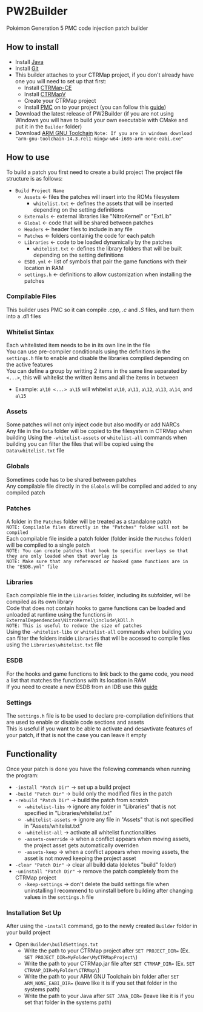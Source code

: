 # PW2Builder
Pokémon Generation 5 PMC code injection patch builder  

## How to install
- Install [Java](https://www.java.com/es/download/manual.jsp)
- Install [Git](https://git-scm.com/downloads)
- This builder attaches to your CTRMap project, if you don't already have one you will need to set up that first:
  - Install [CTRMap-CE](https://github.com/ds-pokemon-hacking/CTRMap-CE/releases)
  - Install [CTRMapV](https://github.com/ds-pokemon-hacking/CTRMapV/releases)
  - Create your CTRMap project
  - Install [PMC](https://github.com/ds-pokemon-hacking/PMC/releases) on to your project (you can follow this [guide](https://ds-pokemon-hacking.github.io/docs/generation-v/guides/bw_b2w2-code_injection/#setting-up-the-environment))
- Download the latest release of PW2Builder (if you are not using Windows you will have to build your own executable with CMake and put it in the ``Builder`` folder)
- Download [ARM GNU Toolchain](https://developer.arm.com/downloads/-/arm-gnu-toolchain-downloads)
``Note: If you are in windows download "arm-gnu-toolchain-14.3.rel1-mingw-w64-i686-arm-none-eabi.exe"``

## How to use
To build a patch you first need to create a build project
The project file structure is as follows:
  - ``Build Project Name``
    - ``Assets`` <- files the patches will insert into the ROMs filesystem
      - ``whitelist.txt`` <- defines the assets that will be inserted depending on the setting definitions
    - ``Externals`` <- external libraries like "NitroKernel" or "ExtLib"
    - ``Global`` <- code that will be shared between patches
    - ``Headers`` <- header files to include in any file
    - ``Patches`` <- folders containig the code for each patch
    - ``Libraries`` <- code to be loaded dynamically by the patches
      - ``whitelist.txt`` <- defines the library folders that will be built depending on the setting definitions
    - ``ESDB.yml`` <- list of symbols that pair the game functions with their location in RAM
    - ``settings.h`` <- definitions to allow customization when installing the patches

### Compilable Files
This builder uses PMC so it can compile *.cpp*, *.c* and *.S* files, and turn them into a *.dll* files  
### Whitelist Sintax
Each whitelisted item needs to be in its own line in the file  
You can use pre-compiler conditionals using the definitions in the ``settings.h`` file to enable and disable the libraries compiled depending on the active features  
You can define a group by writting 2 items in the same line separated by ``<...>``, this will whitelist the written items and all the items in between  
  - Example: ``a\10 <...> a\15`` will whitelist ``a\10``, ``a\11``, ``a\12``, ``a\13``, ``a\14``, and ``a\15``  
### Assets
Some patches will not only inject code but also modify or add NARCs  
Any file in the ``Data`` folder will be copied to the filesystem in CTRMap when building
Using the ``-whitelist-assets`` or ``whitelist-all`` commands when building you can filter the files that will be copied using the ``Data\whitelist.txt`` file
### Globals
Sometimes code has to be shared between patches  
Any compilable file directly in the ``Globals`` will be compiled and added to any compiled patch  
### Patches
A folder in the ``Patches`` folder will be treated as a standalone patch  
``NOTE: Compilable files directly in the "Patches" folder will not be compiled``  
Each compilable file inside a patch folder (folder inside the ``Patches`` folder) will be compiled to a single patch  
``NOTE: You can create patches that hook to specific overlays so that they are only loaded when that overlay is``  
``NOTE: Make sure that any referenced or hooked game functions are in the "ESDB.yml" file``  
### Libraries
Each compilable file in the ``Libraries`` folder, including its subfolder, will be compiled as its own library  
Code that does not contain hooks to game functions can be loaded and unloaded at runtime using the functions in ``ExternalDependencies\NitroKernel\include\kDll.h``  
``NOTE: This is useful to reduce the size of patches``  
Using the ``-whitelist-libs`` or ``whitelist-all`` commands when building you can filter the folders inside ``Libraries`` that will be accesed to compile files using the ``Libraries\whitelist.txt`` file  
### ESDB
For the hooks and game functions to link back to the game code, you need a list that matches the functions with its location in RAM  
If you need to create a new ESDB from an IDB use this [guide](https://ds-pokemon-hacking.github.io/docs/generation-v/guides/bw_b2w2-code_injection/#symbol-maps)  
### Settings
The ``settings.h`` file is to be used to declare pre-compilation definitions that are used to enable or disable code sections and assets  
This is useful if you want to be able to activate and desavtivate features of your patch, if that is not the case you can leave it empty

## Functionality
Once your patch is done you have the following commands when running the program:  
- ``-install "Patch Dir"`` -> set up a build project
- ``-build "Patch Dir"`` -> build only the modified files in the patch
- ``-rebuild "Patch Dir"`` -> build the patch from scratch
  - ``-whitelist-libs`` -> ignore any folder in "Libraries" that is not specified in "Libraries/whitelist.txt"
  - ``-whitelist-assets`` -> ignore any file in "Assets" that is not specified in "Assets/whitelist.txt"
  - ``-whitelist-all`` -> activate all whitelist functionalities
  - ``-assets-override`` -> when a conflict appears when moving assets, the project asset gets automatically overriden
  - ``-assets-keep`` -> when a conflict appears when moving assets, the asset is not moved keeping the project asset
- ``-clear "Patch Dir"`` -> clear all build data (deletes "build" folder)
- ``-uninstall "Patch Dir"`` -> remove the patch completely from the CTRMap project
  - ``-keep-settings`` -> don't delete the build settings file when uninstalling
I recommend to uninstall before building after changing values in the ``settings.h`` file

### Installation Set Up
After using the ``-install`` command, go to the newly created ``Builder`` folder in your build project  
- Open ``Builder\buildSettings.txt``
  - Write the path to your CTRMap project after ``SET PROJECT_DIR=`` (Ex. ``SET PROJECT_DIR=MyFolder\MyCTRMapProject\``)
  - Write the path to your CTRMap.jar file after ``SET CTRMAP_DIR=`` (Ex. ``SET CTRMAP_DIR=MyFolder\CTRMap\``)
  - Write the path to your ARM GNU Toolchain bin folder after ``SET ARM_NONE_EABI_DIR=`` (leave like it is if you set that folder in the systems path)
  - Write the path to your Java after ``SET JAVA_DIR=`` (leave like it is if you set that folder in the systems path)
